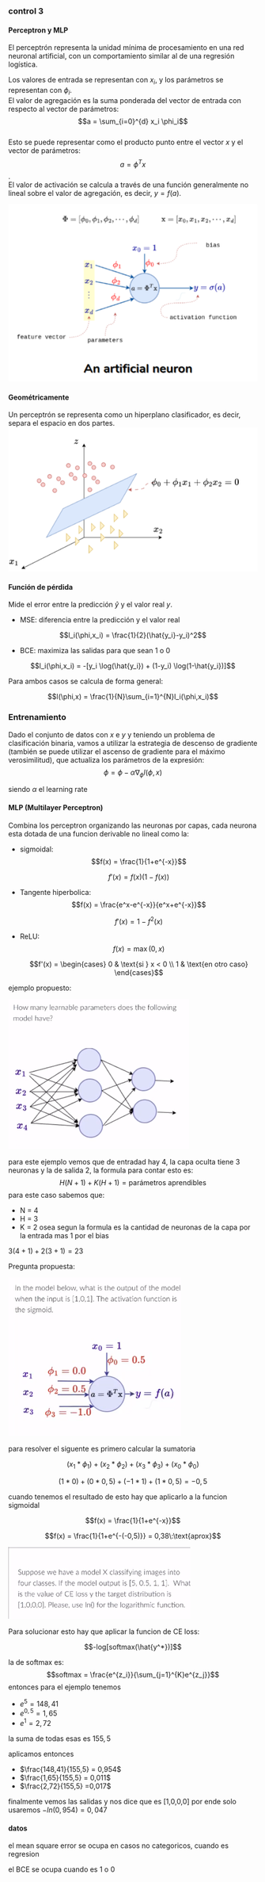 ### control 3

#### Perceptron y MLP

El perceptrón representa la unidad mínima de procesamiento en una red neuronal artificial, con un comportamiento similar al de una regresión logística.

Los valores de entrada se representan con $x_i$, y los parámetros se representan con $\phi_i$.\
El valor de agregación es la suma ponderada del vector de entrada con respecto al vector de parámetros: $$a = \sum_{i=0}^{d} x_i \phi_i$$\
Esto se puede representar como el producto punto entre el vector $x$ y el vector de parámetros: $$a = \phi^T x$$.\
El valor de activación se calcula a través de una función generalmente no lineal sobre el valor de agregación, es decir, $y = f(a)$.

![red](Red_neuronal.png)

#### Geométricamente

Un perceptrón se representa como un hiperplano clasificador, es decir, separa el espacio en dos partes.
![hiper](hiper_plano.png)

#### Función de pérdida

Mide el error entre la predicción $\hat{y}$ y el valor real $y$.

- MSE: diferencia entre la predicción y el valor real 

$$l_i(\phi,x_i) = \frac{1}{2}(\hat{y_i}-y_i)^2$$

- BCE: maximiza las salidas para que sean 1 o 0

$$l_i(\phi,x_i) = -[y_i \log(\hat{y_i}) + (1-y_i) \log(1-\hat{y_i})]$$

Para ambos casos se calcula de forma general:

$$l(\phi,x) = \frac{1}{N}\sum_{i=1}^{N}l_i(\phi,x_i)$$

### Entrenamiento

Dado el conjunto de datos con $x$ e $y$ y teniendo un problema de clasificación binaria, vamos a utilizar la estrategia de descenso de gradiente (también se puede utilizar el ascenso de gradiente para el máximo verosimilitud), que actualiza los parámetros de la expresión:
$$\phi = \phi - \alpha \nabla_\phi l(\phi,x)$$

siendo $\alpha$ el learning rate 

#### MLP (Multilayer Perceptron)

Combina los perceptron organizando las neuronas por capas, cada neurona esta dotada de una funcion derivable no lineal como la:
- sigmoidal: 
    $$f(x) = \frac{1}{1+e^{-x}}$$

    $$f'(x) = f(x)(1-f(x))$$

- Tangente hiperbolica:
    $$f(x) = \frac{e^x-e^{-x}}{e^x+e^{-x}}$$

    $$f'(x) = 1-f^2(x)$$
- ReLU:
    $$f(x) = \max(0, x)$$

    $$f'(x) = \begin{cases} 
    0 & \text{si } x < 0 \\ 
    1 & \text{en otro caso} 
    \end{cases}$$

ejemplo propuesto:

![cantidad de parametros](cant_parametros.png)

para este ejemplo vemos que de entradad hay 4, la capa oculta tiene 3 neuronas y la de salida 2, la formula para contar esto es:
$$H(N+1)+K(H+1) = \text{parámetros aprendibles}$$
para este caso sabemos que:
- N = 4
- H = 3
- K = 2
osea segun la formula es la cantidad de neuronas de la capa por la entrada mas 1 por el bias


$3(4+1)+2(3+1) = 23$

Pregunta propuesta:

![calculo de output](calc_output.png)

para resolver el siguente es primero calcular la sumatoria

$$(x_1*\phi_1)+(x_2*\phi_2)+(x_3*\phi_3)+(x_0*\phi_0)$$

$$(1*0)+(0*0,5)+(-1*1)+(1*0,5) = -0,5$$

cuando tenemos el resultado de esto hay que aplicarlo a la funcion sigmoidal

$$f(x) = \frac{1}{1+e^{-x}}$$

$$f(x) = \frac{1}{1+e^{-(-0,5)}} = 0,38\:\text{aprox}$$

![Cross Entropy Loss](CEl.png)

Para solucionar esto hay que aplicar la funcion de CE loss:

$$-log[softmax(\hat{y^*})]$$

la de softmax es:
$$softmax = \frac{e^{z_i}}{\sum_{j=1}^{K}e^{z_j}}$$
entonces para el ejemplo tenemos
- $e^5 = 148,41$
- $e^{0,5} = 1,65$
- $e^1 = 2,72$

la suma de todas esas es $155,5$

aplicamos entonces 
- $\frac{148,41}{155,5} = 0,954$
- $\frac{1,65}{155,5} = 0,011$
- $\frac{2,72}{155,5} =0,017$

finalmente vemos las salidas y nos dice que es [1,0,0,0] por ende solo usaremos 
$-ln(0,954) = 0,047$



#### datos 

el mean square error se ocupa en casos no categoricos, cuando es regresion

el BCE se ocupa cuando es 1 o 0

